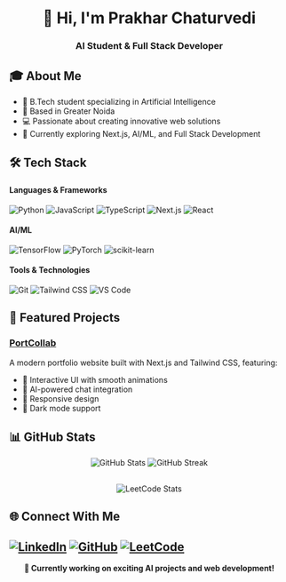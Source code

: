<div align="center">
  <h1>👋 Hi, I'm Prakhar Chaturvedi</h1>
  <h3>AI Student & Full Stack Developer</h3>
</div>

## 🎓 About Me
- 🎯 B.Tech student specializing in Artificial Intelligence
- 📍 Based in Greater Noida
- 💻 Passionate about creating innovative web solutions
- 🌱 Currently exploring Next.js, AI/ML, and Full Stack Development

## 🛠️ Tech Stack

#### Languages & Frameworks
![Python](https://img.shields.io/badge/Python-3776AB?style=for-the-badge&logo=python&logoColor=white)
![JavaScript](https://img.shields.io/badge/JavaScript-F7DF1E?style=for-the-badge&logo=javascript&logoColor=black)
![TypeScript](https://img.shields.io/badge/TypeScript-007ACC?style=for-the-badge&logo=typescript&logoColor=white)
![Next.js](https://img.shields.io/badge/Next.js-000000?style=for-the-badge&logo=next.js&logoColor=white)
![React](https://img.shields.io/badge/React-20232A?style=for-the-badge&logo=react&logoColor=61DAFB)

#### AI/ML
![TensorFlow](https://img.shields.io/badge/TensorFlow-FF6F00?style=for-the-badge&logo=tensorflow&logoColor=white)
![PyTorch](https://img.shields.io/badge/PyTorch-EE4C2C?style=for-the-badge&logo=pytorch&logoColor=white)
![scikit-learn](https://img.shields.io/badge/scikit--learn-F7931E?style=for-the-badge&logo=scikit-learn&logoColor=white)

#### Tools & Technologies
![Git](https://img.shields.io/badge/Git-F05032?style=for-the-badge&logo=git&logoColor=white)
![Tailwind CSS](https://img.shields.io/badge/Tailwind_CSS-38B2AC?style=for-the-badge&logo=tailwind-css&logoColor=white)
![VS Code](https://img.shields.io/badge/VS_Code-0078D4?style=for-the-badge&logo=visual%20studio%20code&logoColor=white)

## 🚀 Featured Projects

### [PortCollab](https://github.com/prakc7/portcollab)
A modern portfolio website built with Next.js and Tailwind CSS, featuring:
- 🎨 Interactive UI with smooth animations
- 🤖 AI-powered chat integration
- 📱 Responsive design
- 🌙 Dark mode support

## 📊 GitHub Stats

<div align="center">
  <img src="https://github-readme-stats.vercel.app/api?username=prakc7&show_icons=true&theme=tokyonight" alt="GitHub Stats" />
  <img src="https://github-readme-streak-stats.herokuapp.com/?user=prakc7&theme=tokyonight" alt="GitHub Streak" />
</div>

##
<div align="center">
  <img src="https://leetcard.jacoblin.cool/PrakC7?theme=dark&font=Adamina&width=500" alt="LeetCode Stats" />
</div>

## 🌐 Connect With Me
[![LinkedIn](https://img.shields.io/badge/LinkedIn-0077B5?style=for-the-badge&logo=linkedin&logoColor=white)](https://linkedin.com/in/prakc7)
[![GitHub](https://img.shields.io/badge/GitHub-100000?style=for-the-badge&logo=github&logoColor=white)](https://github.com/prakc7)
<a href="https://leetcode.com/u/PrakC7/"><img src="https://img.shields.io/badge/LeetCode-FFA116?style=for-the-badge&logo=LeetCode&logoColor=black" alt="LeetCode" /></a>
---

<div align="center">
  <b>🎯 Currently working on exciting AI projects and web development!</b>
</div>
